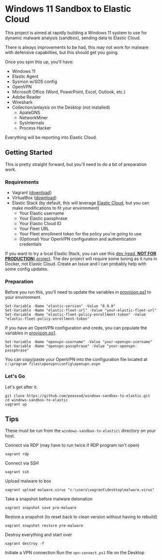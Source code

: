 # Windows 11 Sandbox to Elastic Cloud

This project is aimed at rapidly building a Windows 11 system to use for dynamic malware analysis (sandbox), sending data to Elastic Cloud.

There is always improvements to be had, this may not work for malware with defensive capabilties, but this should get you going. 

Once you spin this up, you'll have:

* Windows 11
* Elastic Agent
* Sysmon w/SOS config
* OpenVPN
* Microsoft Office (Word, PowerPoint, Excel, Outlook, etc.)
* Adobe Reader
* Wireshark
* Collection/anlaysis on the Desktop (not installed)
  * ApateDNS
  * NetworkMiner
  * SysInternals
  * Process Hacker

Everything will be reporting into Elastic Cloud.

## Getting Started

This is pretty straight forward, but you'll need to do a bit of preparation work.

### Requirements

- Vagrant ([download](https://www.vagrantup.com/downloads))
- VirtualBox ([download](https://www.virtualbox.org/wiki/Downloads))
- Elastic Stack (by default, this will leverage [Elastic Cloud](https://cloud.elastic.co), but you can make modifications to fit your environment)
  - Your Elastic username
  - Your Elastic passphrase
  - Your Elastic Cloud ID
  - Your Fleet URL
  - Your Fleet enrollment token for the policy you're going to use
  - (Optional) Your OpenVPN configuration and authentication credentials

If you want to try a local Elastic Stack, you can use this [dev (read, **NOT FOR PRODUCTION**) project](https://github.com/peasead/elastic-container). The dev project will require some tuning as it runs in Docker, not Elastic Cloud. Create an Issue and I can probably help with some config updates.

### Preparation

Before you run this, you'll need to update the variables in [provision.ps1](provision.ps1) to your environment.

```
Set-Variable -Name "elastic-version" -Value "8.9.0" 
Set-Variable -Name "elastic-fleet-url" -Value "your-elastic-fleet-url"
Set-Variable -Name "elastic-fleet-policy-enrollment-token" -Value "elastic-fleet-policy-enrollment-token"
```

If you have an OpenVPN configuration and creds, you can populate the variables in [provision.ps1](provision.ps1).

```
Set-Variable -Name "openvpn-username" -Value "your-openvpn-username"
Set-Variable -Name "openvpn-passphrase" -Value "your-openvpn-passphrase"
```

You can copy/paste your OpenVPN into the configuration file located at `c:\program files\openvpn\config\openvpn.ovpn`

### Let's Go

Let's get after it.

```
git clone https://github.com/peasead/windows-sandbox-to-elastic.git
cd windows-sandbox-to-elastic
vagrant up
```

## Tips

These must be run from the `windows-sandbox-to-elastic\` directory on your host.

Connect via RDP (may  have to run twice if RDP program isn't open)
```
vagrant rdp
```

Connect via SSH
```
vagrant ssh
```

Upload malware to box
```
vagrant upload malware.virus "c:\users\vagrant\desktop\malware.virus"
```

Take a snapshot before malware detonation
```
vagrant snapshot save pre-malware
```

Restore a snapshot (to reset back to clean version without having to rebuild)
```
vagrant snapshot restore pre-malware
```

Destroy everything and start over
```
vagrant destroy -f
```

Initiate a VPN connection
Run the `vpn-connect.ps1` file on the Desktop
